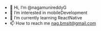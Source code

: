 - 👋 Hi, I’m @nagamunireddyG
- 👀 I’m interested in mobileDevelopment
- 🌱 I’m currently learning ReactNative
- 📫 How to reach me nag.bmsit@gmail.com

<!---
nagamunireddyG/nagamunireddyG is a ✨ special ✨ repository because its `README.md` (this file) appears on your GitHub profile.
You can click the Preview link to take a look at your changes.
--->
